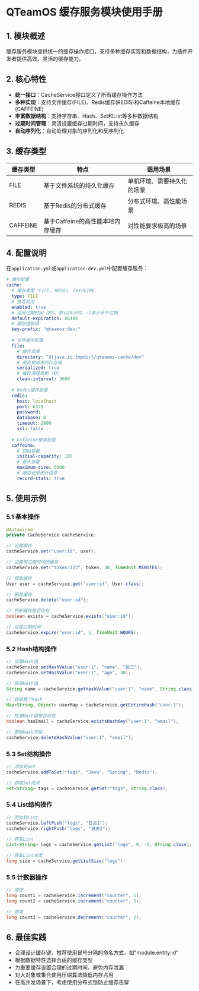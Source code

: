 # QTeamOS 缓存服务模块使用手册

## 1. 模块概述

缓存服务模块提供统一的缓存操作接口，支持多种缓存实现和数据结构，为插件开发者提供高效、灵活的缓存能力。

## 2. 核心特性

- **统一接口**：CacheService接口定义了所有缓存操作方法
- **多种实现**：支持文件缓存(FILE)、Redis缓存(REDIS)和Caffeine本地缓存(CAFFEINE)
- **丰富数据结构**：支持字符串、Hash、Set和List等多种数据结构
- **过期时间管理**：灵活设置缓存过期时间，支持永久缓存
- **自动序列化**：自动处理对象的序列化和反序列化

## 3. 缓存类型

| 缓存类型 | 特点 | 适用场景 |
| -------- | ---- | -------- |
| FILE | 基于文件系统的持久化缓存 | 单机环境、需要持久化的场景 |
| REDIS | 基于Redis的分布式缓存 | 分布式环境、高性能场景 |
| CAFFEINE | 基于Caffeine的高性能本地内存缓存 | 对性能要求极高的场景 |

## 4. 配置说明

在`application.yml`或`application-dev.yml`中配置缓存服务：

```yaml
# 缓存配置
cache:
  # 缓存类型：FILE, REDIS, CAFFEINE
  type: FILE
  # 是否启用
  enabled: true
  # 全局过期时间（秒），默认24小时，-1表示永不过期
  default-expiration: 86400
  # 缓存键前缀
  key-prefix: "qteamos:dev:"
  
  # 文件缓存配置
  file:
    # 缓存目录
    directory: "${java.io.tmpdir}/qteamos-cache/dev"
    # 是否使用序列化存储
    serialized: true
    # 缓存清理周期（秒）
    clean-interval: 3600
  
  # Redis缓存配置
  redis:
    host: localhost
    port: 6379
    password: 
    database: 0
    timeout: 2000
    ssl: false
  
  # Caffeine缓存配置
  caffeine:
    # 初始容量
    initial-capacity: 100
    # 最大容量
    maximum-size: 5000
    # 是否记录统计信息
    record-stats: true
```

## 5. 使用示例

### 5.1 基本操作

```java
@Autowired
private CacheService cacheService;

// 设置缓存
cacheService.set("user:id", user);

// 设置带过期时间的缓存
cacheService.set("token:123", token, 30, TimeUnit.MINUTES);

// 获取缓存
User user = cacheService.get("user:id", User.class);

// 删除缓存
cacheService.delete("user:id");

// 判断缓存是否存在
boolean exists = cacheService.exists("user:id");

// 设置过期时间
cacheService.expire("user:id", 1, TimeUnit.HOURS);
```

### 5.2 Hash结构操作

```java
// 设置Hash值
cacheService.setHashValue("user:1", "name", "张三");
cacheService.setHashValue("user:1", "age", 30);

// 获取Hash值
String name = cacheService.getHashValue("user:1", "name", String.class);

// 获取整个Hash
Map<String, Object> userMap = cacheService.getEntireHash("user:1");

// 检查Hash键是否存在
boolean hasEmail = cacheService.existsHashKey("user:1", "email");

// 删除Hash字段
cacheService.deleteHashValue("user:1", "email");
```

### 5.3 Set结构操作

```java
// 添加到Set
cacheService.addToSet("tags", "Java", "Spring", "Redis");

// 获取Set成员
Set<String> tags = cacheService.getSet("tags", String.class);
```

### 5.4 List结构操作

```java
// 添加到List
cacheService.leftPush("logs", "日志1");
cacheService.rightPush("logs", "日志2");

// 获取List
List<String> logs = cacheService.getList("logs", 0, -1, String.class);

// 获取List长度
long size = cacheService.getListSize("logs");
```

### 5.5 计数器操作

```java
// 递增
long count1 = cacheService.increment("counter", 1);
long count2 = cacheService.increment("counter", 5);

// 递减
long count3 = cacheService.decrement("counter", 2);
```

## 6. 最佳实践

- 合理设计缓存键，推荐使用冒号分隔的命名方式，如"module:entity:id"
- 根据数据特性选择合适的缓存类型
- 为重要缓存设置合理的过期时间，避免内存泄漏
- 对大对象或集合使用压缩算法降低内存占用
- 在高并发场景下，考虑使用分布式锁防止缓存击穿 